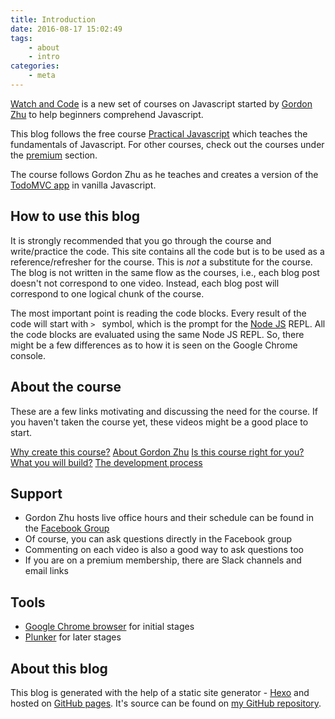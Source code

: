 ```yaml
---
title: Introduction
date: 2016-08-17 15:02:49
tags:
	- about
	- intro
categories:
	- meta
---
```


[Watch and Code](https://watchandcode.com) is a new set of courses on Javascript started by [Gordon Zhu](https://twitter.com/gordon_zhu) to help beginners comprehend Javascript.

This blog follows the free course [Practical Javascript](https://watchandcode.com/courses/practical-javascript) which teaches the fundamentals of Javascript. For other courses, check out the courses under the [premium](http://watchandcode.com/courses) section.

The course follows Gordon Zhu as he teaches and creates a version of the [TodoMVC app](http://todomvc.com) in vanilla Javascript.

## How to use this blog

It is strongly recommended that you go through the course and write/practice the code. This site contains all the code but is to be used as a reference/refresher for the course. This is *not* a substitute for the course. The blog is not written in the same flow as the courses, i.e., each blog post doesn't not correspond to one video. Instead, each blog post will correspond to one logical chunk of the course.

The most important point is reading the code blocks. Every result of the code will start with `> ` symbol, which is the prompt for the [Node JS](https://nodejs.org/en/) REPL. All the code blocks are evaluated using the same Node JS REPL. So, there might be a few differences as to how it is seen on the Google Chrome console.

## About the course

These are a few links motivating and discussing the need for the course. If you haven't taken the course yet, these videos might be a good place to start.

[Why create this course?](https://watchandcode.com/courses/practical-javascript/lectures/896960)
[About Gordon Zhu](https://watchandcode.com/courses/practical-javascript/lectures/900443)
[Is this course right for you?](https://watchandcode.com/courses/practical-javascript/lectures/900182)
[What you will build?](https://watchandcode.com/courses/practical-javascript/lectures/900180)
[The development process](https://watchandcode.com/courses/practical-javascript/lectures/900177)

## Support

- Gordon Zhu hosts live office hours and their schedule can be found in the [Facebook Group](https://www.facebook.com/groups/514043678767094/)
- Of course, you can ask questions directly in the Facebook group
- Commenting on each video is also a good way to ask questions too
- If you are on a premium membership, there are Slack channels and email links

## Tools

- [Google Chrome browser](https://www.google.com/chrome/) for initial stages
- [Plunker](http://plnkr.co) for later stages

## About this blog

This blog is generated with the help of a static site generator - [Hexo](https://hexo.io) and hosted on [GitHub pages](https://pages.github.com). It's source can be found on [my GitHub repository](https://github.com/sriramkswamy/watchandcodejs).
